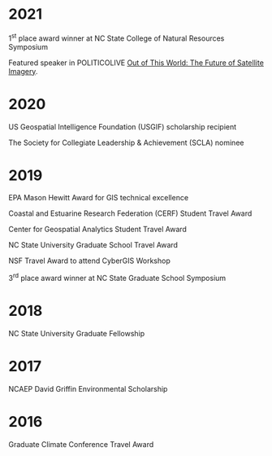 # 2021
1<sup>st</sup> place award winner at NC State College of Natural Resources Symposium

Featured speaker in POLITICOLIVE [Out of This World: The Future of Satellite Imagery](https://www.politico.com/live-stream/out-of-this-world-the-future-of-satellite-imagery).

# 2020
US Geospatial Intelligence Foundation (USGIF) scholarship recipient 

The Society for Collegiate Leadership & Achievement (SCLA) nominee 

# 2019
EPA Mason Hewitt Award for GIS technical excellence

Coastal and Estuarine Research Federation (CERF) Student Travel Award

Center for Geospatial Analytics Student Travel Award 

NC State University Graduate School Travel Award

NSF Travel Award to attend CyberGIS Workshop

3<sup>rd</sup> place award winner at NC State Graduate School Symposium

# 2018
NC State University Graduate Fellowship 

# 2017 
NCAEP David Griffin Environmental Scholarship 

# 2016
Graduate Climate Conference Travel Award